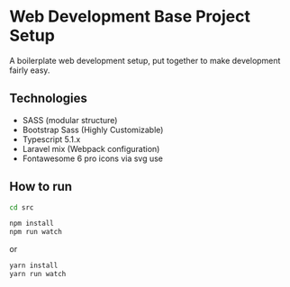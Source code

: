 # Web Development Base Project Setup

A boilerplate web development setup, put together to make development fairly easy.

## Technologies
- SASS (modular structure)
- Bootstrap Sass (Highly Customizable)
- Typescript 5.1.x
- Laravel mix (Webpack configuration)
- Fontawesome 6 pro icons via svg use

## How to run

```bash
cd src
```

```bash
npm install
npm run watch
```
or
```bash
yarn install
yarn run watch
```